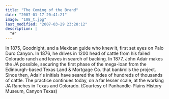 ```yaml
---
title: "The Coming of the Brand"
date: "2007-01-17 20:41:21"
image: "108_t.jpg"
last_modified: "2007-03-29 23:28:12"
description: |
  "#"
---
```


In 1875, Goodnight, and a Mexican guide who knew it, first set eyes on Palo Duro Canyon. In 1876, he drives in 1200 head of cattle from his failed Colorado ranch and leaves in search of backing. In 1877, John Adair makes the JA possible, securing the first phase of the mega-loan from the Edinburgh-based Texas Land & Mortgage Co. that bankrolls the project. Since then, Adair's initials have seared the hides of hundreds of thousands of cattle. The practice continues today, on a far lesser scale, at the working JA Ranches in Texas and Colorado. (Courtesy of Panhandle-Plains History Museum, Canyon Texas)
